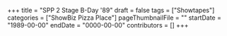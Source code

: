 +++
title = "SPP 2 Stage B-Day '89"
draft = false
tags = ["Showtapes"]
categories = ["ShowBiz Pizza Place"]
pageThumbnailFile = ""
startDate = "1989-00-00"
endDate = "0000-00-00"
contributors = []
+++

